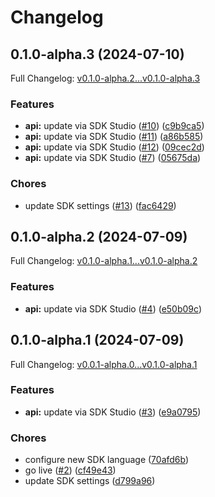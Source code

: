 # Changelog

## 0.1.0-alpha.3 (2024-07-10)

Full Changelog: [v0.1.0-alpha.2...v0.1.0-alpha.3](https://github.com/clear-street/studio-sdk-go/compare/v0.1.0-alpha.2...v0.1.0-alpha.3)

### Features

* **api:** update via SDK Studio ([#10](https://github.com/clear-street/studio-sdk-go/issues/10)) ([c9b9ca5](https://github.com/clear-street/studio-sdk-go/commit/c9b9ca5a4051237b7ba14d78f757e6479c0b4f74))
* **api:** update via SDK Studio ([#11](https://github.com/clear-street/studio-sdk-go/issues/11)) ([a86b585](https://github.com/clear-street/studio-sdk-go/commit/a86b5857a50e43c1be3085b14f5d4ccef42064bb))
* **api:** update via SDK Studio ([#12](https://github.com/clear-street/studio-sdk-go/issues/12)) ([09cec2d](https://github.com/clear-street/studio-sdk-go/commit/09cec2dbfafe1b60c016e94be66ded2a88523083))
* **api:** update via SDK Studio ([#7](https://github.com/clear-street/studio-sdk-go/issues/7)) ([05675da](https://github.com/clear-street/studio-sdk-go/commit/05675daad3170d9cfdc3276e4ce23096d6dfd089))


### Chores

* update SDK settings ([#13](https://github.com/clear-street/studio-sdk-go/issues/13)) ([fac6429](https://github.com/clear-street/studio-sdk-go/commit/fac642900ab3e1246c984d1819227316fa8dea30))

## 0.1.0-alpha.2 (2024-07-09)

Full Changelog: [v0.1.0-alpha.1...v0.1.0-alpha.2](https://github.com/clear-street/studio-sdk-go/compare/v0.1.0-alpha.1...v0.1.0-alpha.2)

### Features

* **api:** update via SDK Studio ([#4](https://github.com/clear-street/studio-sdk-go/issues/4)) ([e50b09c](https://github.com/clear-street/studio-sdk-go/commit/e50b09c4fa96a58efb524a25717f8977fb655096))

## 0.1.0-alpha.1 (2024-07-09)

Full Changelog: [v0.0.1-alpha.0...v0.1.0-alpha.1](https://github.com/clear-street/studio-sdk-go/compare/v0.0.1-alpha.0...v0.1.0-alpha.1)

### Features

* **api:** update via SDK Studio ([#3](https://github.com/clear-street/studio-sdk-go/issues/3)) ([e9a0795](https://github.com/clear-street/studio-sdk-go/commit/e9a0795d4bd167cbbcb6c35a556f32a9fd18ce62))


### Chores

* configure new SDK language ([70afd6b](https://github.com/clear-street/studio-sdk-go/commit/70afd6bdf1e43dc32a530b91dad9180443ef7394))
* go live ([#2](https://github.com/clear-street/studio-sdk-go/issues/2)) ([cf49e43](https://github.com/clear-street/studio-sdk-go/commit/cf49e432d7127a03786d87a1a192deb2369bb86c))
* update SDK settings ([d799a96](https://github.com/clear-street/studio-sdk-go/commit/d799a96c9706273342a883141335418f622ee0da))
